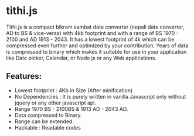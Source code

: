 # tithi.js
Tithi.js is a compact  bikram sambat date converter (nepali date converter, AD to BS &amp; vice-versa) with 4kb footprint and with a range of BS 1970 - 2100 and AD 1913 - 2043. It has a lowest footprint of 4k which can be compressed even further and optimized by your contribution. Years of data is compressed to binary which makes it suitable for use in your application like Date picker, Calendar, or Node js or any Web applications.

## Features:
- Lowest footprint : 4Kb in Size (After minification)
- No Dependencies : It is purely written in vanilla Javascript only without jquery or any other javascript api. 
- Range 1970 BS - 2100BS & 1913 AD - 2043 AD.
- Data compressed to Binary.
- Range can be extended.
- Hackable : Readable codes
